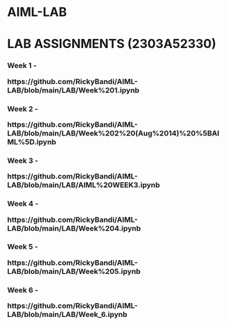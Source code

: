 # AIML-LAB
<h1>LAB ASSIGNMENTS (2303A52330)</h1>

<body>
  <h3>Week 1 - <p>https://github.com/RickyBandi/AIML-LAB/blob/main/LAB/Week%201.ipynb</p></h3>
  <h3>Week 2 - <p>https://github.com/RickyBandi/AIML-LAB/blob/main/LAB/Week%202%20(Aug%2014)%20%5BAIML%5D.ipynb</p></h3>
  <h3>Week 3 - <p>https://github.com/RickyBandi/AIML-LAB/blob/main/LAB/AIML%20WEEK3.ipynb</p></h3>
  <h3>Week 4 - <p>https://github.com/RickyBandi/AIML-LAB/blob/main/LAB/Week%204.ipynb</p></h3>
  <h3>Week 5 - <p>https://github.com/RickyBandi/AIML-LAB/blob/main/LAB/Week%205.ipynb</p></h3>
  <h3>Week 6 - <p>https://github.com/RickyBandi/AIML-LAB/blob/main/LAB/Week_6.ipynb</p></h3>
</body>
